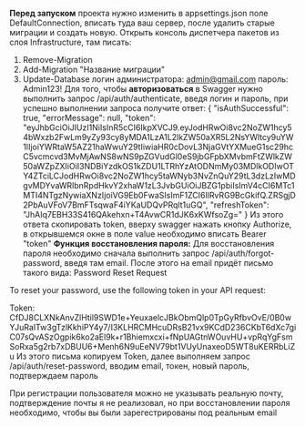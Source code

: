 **Перед запуском** проекта нужно изменить в appsettings.json поле DefaultConnection, вписать туда ваш сервер, после удалить старые миграции и создать новую.
Открыть консоль диспетчера пакетов из слоя Infrastructure, там писать:
1. Remove-Migration
2. Add-Migration "Название миграции"
3. Update-Database
логин администратора: admin@gmail.com
пароль: Admin123!
Для того, чтобы **авторизоваться** в Swagger нужно выполнить запрос /api/auth/authenticate, введя логин и пароль, при успешно выполнении запроса получите ответ:
{
  "isAuthSuccessful": true,
  "errorMessage": null,
  "token": "eyJhbGciOiJIUzI1NiIsInR5cCI6IkpXVCJ9.eyJodHRwOi8vc2NoZW1hcy54bWxzb2FwLm9yZy93cy8yMDA1LzA1L2lkZW50aXR5L2NsYWltcy9uYW1lIjoiYWRtaW5AZ21haWwuY29tIiwiaHR0cDovL3NjaGVtYXMueG1sc29hcC5vcmcvd3MvMjAwNS8wNS9pZGVudGl0eS9jbGFpbXMvbmFtZWlkZW50aWZpZXIiOiI3NDBiYzdkOS1kZDU1LTRhYzAtODNmMy03MDlkODIwOTY4ZTciLCJodHRwOi8vc2NoZW1hcy5taWNyb3NvZnQuY29tL3dzLzIwMDgvMDYvaWRlbnRpdHkvY2xhaW1zL3JvbGUiOiJBZG1pbiIsImV4cCI6MTc1MTI4NTgzNywiaXNzIjoiVG9Eb0FwaSIsImF1ZCI6IlRvRG9BcGkifQ.ZRSgjD2PbAuVFoV7BmFTsqwaF4iYKaUDQvPRqlt1uGQ",
  "refreshToken": "JhAIq7EBH33S416QAkehxn+T4AvwCR1dJK6xKWfsoZg="
}
Из этого ответа скопировать token, вверху swagger нажать кнопку Authorize, в открывшемся окне в поле value необходимо вписать Bearer "token"
**Функция восстановления пароля:**
Для восстановления пароля необходимо сначала выполнить запрос /api/auth/forgot-password, введя там email. После этого на email придёт письмо такого вида:
Password Reset Request

To reset your password, use the following token in your API request:

Token: CfDJ8CLXNkAnvZlHtil9SWD1e+YeuxaelcJBkObmQlp0TpGyRfbvOvE/0B0wYJuRaITw3gTzlKkhiPY4y7/I3KLHRCMHcuDRsB21vx9KCdD236CKbT6dXc7giC07sQvASzOgpik6ko2aEl9k+r1Bhiemxcxi+fNpUAGtnWOuvHU+vpRqYgFsmSoRxa5g2rb7xDBUU6+Menh6N9uEeNV79bt1VUyUnaxeoD5WT8uKERRbLiZu
Из этого письма копируем Token, далее выполняем запрос /api/auth/reset-password, вводим email, токен, новый пароль, подтверждаем пароль

При регистрации пользователя можно не указывать реальную почту, подтверждение почты я не реализовал, но при восстановлении пароля необходимо, чтобы вы были зарегестрированы под реальным email
